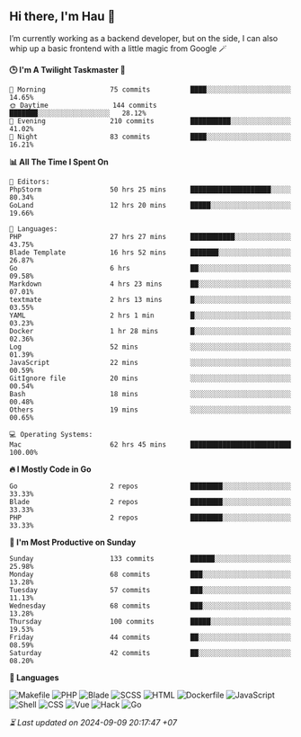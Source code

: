 ## Hi there, I'm Hau 👋
I’m currently working as a backend developer, but on the side, I can also whip up a basic frontend with a little magic from Google 🪄

<!--START_SECTION:readme-stats-->
**🕒 I'm A Twilight Taskmaster 🌆**

```text
🌅 Morning                75 commits          ████░░░░░░░░░░░░░░░░░░░░░   14.65%
🌞 Daytime                144 commits         ███████░░░░░░░░░░░░░░░░░░   28.12%
🌆 Evening                210 commits         ██████████░░░░░░░░░░░░░░░   41.02%
🌙 Night                  83 commits          ████░░░░░░░░░░░░░░░░░░░░░   16.21%
```

**📊 All The Time I Spent On**

```text
📝 Editors:
PhpStorm                 50 hrs 25 mins      ████████████████████░░░░░   80.34%
GoLand                   12 hrs 20 mins      █████░░░░░░░░░░░░░░░░░░░░   19.66%

💬 Languages:
PHP                      27 hrs 27 mins      ███████████░░░░░░░░░░░░░░   43.75%
Blade Template           16 hrs 52 mins      ███████░░░░░░░░░░░░░░░░░░   26.87%
Go                       6 hrs               ██░░░░░░░░░░░░░░░░░░░░░░░   09.58%
Markdown                 4 hrs 23 mins       ██░░░░░░░░░░░░░░░░░░░░░░░   07.01%
textmate                 2 hrs 13 mins       █░░░░░░░░░░░░░░░░░░░░░░░░   03.55%
YAML                     2 hrs 1 min         █░░░░░░░░░░░░░░░░░░░░░░░░   03.23%
Docker                   1 hr 28 mins        █░░░░░░░░░░░░░░░░░░░░░░░░   02.36%
Log                      52 mins             ░░░░░░░░░░░░░░░░░░░░░░░░░   01.39%
JavaScript               22 mins             ░░░░░░░░░░░░░░░░░░░░░░░░░   00.59%
GitIgnore file           20 mins             ░░░░░░░░░░░░░░░░░░░░░░░░░   00.54%
Bash                     18 mins             ░░░░░░░░░░░░░░░░░░░░░░░░░   00.48%
Others                   19 mins             ░░░░░░░░░░░░░░░░░░░░░░░░░   00.65%

💻 Operating Systems:
Mac                      62 hrs 45 mins      █████████████████████████   100.00%
```

**🔥 I Mostly Code in Go**

```text
Go                       2 repos             ████████░░░░░░░░░░░░░░░░░   33.33%
Blade                    2 repos             ████████░░░░░░░░░░░░░░░░░   33.33%
PHP                      2 repos             ████████░░░░░░░░░░░░░░░░░   33.33%
```

**📅 I'm Most Productive on Sunday**

```text
Sunday                   133 commits         ██████░░░░░░░░░░░░░░░░░░░   25.98%
Monday                   68 commits          ███░░░░░░░░░░░░░░░░░░░░░░   13.28%
Tuesday                  57 commits          ███░░░░░░░░░░░░░░░░░░░░░░   11.13%
Wednesday                68 commits          ███░░░░░░░░░░░░░░░░░░░░░░   13.28%
Thursday                 100 commits         █████░░░░░░░░░░░░░░░░░░░░   19.53%
Friday                   44 commits          ██░░░░░░░░░░░░░░░░░░░░░░░   08.59%
Saturday                 42 commits          ██░░░░░░░░░░░░░░░░░░░░░░░   08.20%
```

**💬 Languages**

![Makefile](https://img.shields.io/badge/Makefile-00.02%25-427819?&logo=Makefile&labelColor=000)
![PHP](https://img.shields.io/badge/PHP-67.17%25-4F5D95?&logo=PHP&labelColor=000)
![Blade](https://img.shields.io/badge/Blade-25.85%25-f7523f?&logo=Blade&labelColor=000)
![SCSS](https://img.shields.io/badge/SCSS-00.02%25-c6538c?&logo=SCSS&labelColor=000)
![HTML](https://img.shields.io/badge/HTML-00.02%25-e34c26?&logo=HTML&labelColor=000)
![Dockerfile](https://img.shields.io/badge/Dockerfile-00.13%25-384d54?&logo=Dockerfile&labelColor=000)
![JavaScript](https://img.shields.io/badge/JavaScript-02.22%25-f1e05a?&logo=JavaScript&labelColor=000)
![Shell](https://img.shields.io/badge/Shell-00.09%25-89e051?&logo=Shell&labelColor=000)
![CSS](https://img.shields.io/badge/CSS-00.22%25-563d7c?&logo=CSS&labelColor=000)
![Vue](https://img.shields.io/badge/Vue-01.29%25-41b883?&logo=Vue&labelColor=000)
![Hack](https://img.shields.io/badge/Hack-00.07%25-878787?&logo=Hack&labelColor=000)
![Go](https://img.shields.io/badge/Go-02.91%25-00ADD8?&logo=Go&labelColor=000)




*⏳ Last updated on 2024-09-09 20:17:47 +07*
<!--END_SECTION:readme-stats-->
